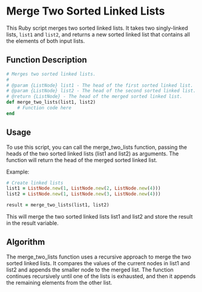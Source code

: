 # Merge Two Sorted Linked Lists

This Ruby script merges two sorted linked lists. It takes two singly-linked lists, `list1` and `list2`, and returns a new sorted linked list that contains all the elements of both input lists.

## Function Description
```ruby
# Merges two sorted linked lists.
#
# @param {ListNode} list1 - The head of the first sorted linked list.
# @param {ListNode} list2 - The head of the second sorted linked list.
# @return {ListNode} - The head of the merged sorted linked list.
def merge_two_lists(list1, list2)
    # Function code here
end
```

## Usage
To use this script, you can call the merge_two_lists function, passing the heads of the two sorted linked lists (list1 and list2) as arguments. The function will return the head of the merged sorted linked list.

Example:
```ruby
# Create linked lists
list1 = ListNode.new(1, ListNode.new(2, ListNode.new(4)))
list2 = ListNode.new(1, ListNode.new(3, ListNode.new(4)))

result = merge_two_lists(list1, list2)
```
This will merge the two sorted linked lists list1 and list2 and store the result in the result variable.

## Algorithm
The merge_two_lists function uses a recursive approach to merge the two sorted linked lists. It compares the values of the current nodes in list1 and list2 and appends the smaller node to the merged list. The function continues recursively until one of the lists is exhausted, and then it appends the remaining elements from the other list.

